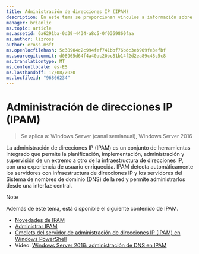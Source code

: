 ```yaml
---
title: Administración de direcciones IP (IPAM)
description: En este tema se proporcionan vínculos a información sobre IPAM en Windows Server 2016.
manager: brianlic
ms.topic: article
ms.assetid: 6a6291ba-0d39-4434-a8c5-0f0369860faa
ms.author: lizross
author: eross-msft
ms.openlocfilehash: 5c38904c2c994fef741bbf76bdc3eb909fe3efbf
ms.sourcegitcommit: d08965d64f4a40ac20bc81b14f2d2ea89c48c5c8
ms.translationtype: MT
ms.contentlocale: es-ES
ms.lasthandoff: 12/08/2020
ms.locfileid: "96866234"
---
```

# <a name="ip-address-management-ipam"></a>Administración de direcciones IP (IPAM)

> Se aplica a: Windows Server (canal semianual), Windows Server 2016

La administración de direcciones IP (IPAM) es un conjunto de herramientas integrado que permite la planificación, implementación, administración y supervisión de un extremo a otro de la infraestructura de direcciones IP, con una experiencia de usuario enriquecida. IPAM detecta automáticamente los servidores con infraestructura de direcciones IP y los servidores del Sistema de nombres de dominio (DNS) de la red y permite administrarlos desde una interfaz central.

> [!NOTE]
> Además de este tema, está disponible el siguiente contenido de IPAM.
>
> - [Novedades de IPAM](../../technologies/ipam/What-s-New-in-IPAM.md)
> - [Administrar IPAM](../../technologies/ipam/Manage-IPAM.md)
> - [Cmdlets del servidor de administración de direcciones IP (IPAM) en Windows PowerShell](/powershell/module/ipamserver/)
> - Vídeo: [Windows Server 2016: administración de DNS en IPAM](https://channel9.msdn.com/Blogs/windowsserver/Windows-Server-2016-DNS-management-in-IPAM)
